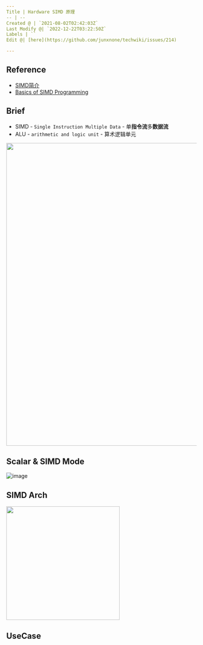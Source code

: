 ```yaml
---
Title | Hardware SIMD 原理
-- | --
Created @ | `2021-08-02T02:42:03Z`
Last Modify @| `2022-12-22T03:22:50Z`
Labels | ``
Edit @| [here](https://github.com/junxnone/techwiki/issues/214)

---
```

## Reference
- [SIMD简介](https://zhuanlan.zhihu.com/p/55327037)
- [Basics of SIMD Programming](http://ftp.cvut.cz/kernel/people/geoff/cell/ps3-linux-docs/CellProgrammingTutorial/BasicsOfSIMDProgramming.html)

## Brief
- SIMD - `Single Instruction Multiple Data` - 单**指令流**多**数据流**
- ALU - `arithmetic and logic unit` - 算术逻辑单元

<img width=800 src="https://user-images.githubusercontent.com/2216970/162369549-ca1fb468-98b8-449b-91f8-66afd8cc66f0.png">


## Scalar & SIMD Mode

![image](https://user-images.githubusercontent.com/2216970/127825807-b8bbd56d-3d97-4f94-95bd-32c7eca5b1e8.png)

## SIMD Arch
<img width=300 src="https://user-images.githubusercontent.com/2216970/127798065-e41ca06b-46db-4833-ba38-a2f7723ed21a.png">

## UseCase

